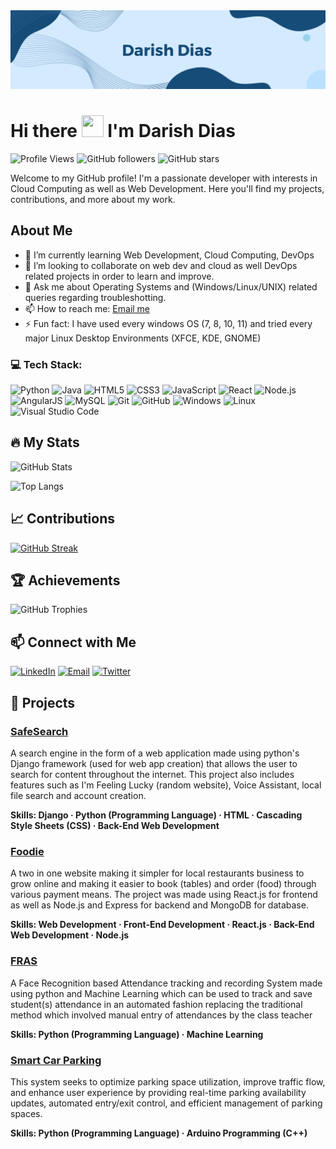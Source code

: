 <div align="center"> 
	<img src="/images/darish-banner-github.png" alt="header"> 
</div>

# Hi there <img src="https://media.giphy.com/media/hvRJCLFzcasrR4ia7z/giphy.gif" width="35px" height="35px"> I'm Darish Dias

![Profile Views](https://komarev.com/ghpvc/?username=DarishDias&label=Profile%20views&color=0e75b6&style=flat) ![GitHub followers](https://img.shields.io/github/followers/DarishDias?style=social) ![GitHub stars](https://img.shields.io/github/stars/DarishDias?style=social)

Welcome to my GitHub profile! I'm a passionate developer with interests in Cloud Computing as well as Web Development. Here you'll find my projects, contributions, and more about my work.

## About Me

- 🌱 I’m currently learning Web Development, Cloud Computing, DevOps
- 👯 I’m looking to collaborate on web dev and cloud as well DevOps related projects in order to learn and improve.
- 💬 Ask me about Operating Systems and (Windows/Linux/UNIX) related queries regarding troubleshotting.
- 📫 How to reach me: [Email me](mailto:darishdias30@gmail.com)
- ⚡ Fun fact: I have used every windows OS (7, 8, 10, 11) and tried every major Linux Desktop Environments (XFCE, KDE, GNOME)


### 💻 Tech Stack:
![Python](https://img.shields.io/badge/Python-FFD43B?style=for-the-badge&logo=python&logoColor=blue) 
![Java](https://img.shields.io/badge/Java-ED8B00?style=for-the-badge&logo=java&logoColor=white) 
![HTML5](https://img.shields.io/badge/HTML5-E34F26?style=for-the-badge&logo=html5&logoColor=white) 
![CSS3](https://img.shields.io/badge/CSS3-1572B6?style=for-the-badge&logo=css3&logoColor=white) 
![JavaScript](https://img.shields.io/badge/JavaScript-F7DF1E?style=for-the-badge&logo=javascript&logoColor=black) 
![React](https://img.shields.io/badge/React-61DAFB?style=for-the-badge&logo=react&logoColor=black) 
![Node.js](https://img.shields.io/badge/Node.js-339933?style=for-the-badge&logo=nodedotjs&logoColor=white) 
![AngularJS](https://img.shields.io/badge/AngularJS-E23237?style=for-the-badge&logo=angularjs&logoColor=white)
![MySQL](https://img.shields.io/badge/MySQL-4479A1?style=for-the-badge&logo=mysql&logoColor=white) 
![Git](https://img.shields.io/badge/Git-F05032?style=for-the-badge&logo=git&logoColor=white) 
![GitHub](https://img.shields.io/badge/GitHub-282e42?style=for-the-badge&logo=github&logoColor=white) 
![Windows](https://img.shields.io/badge/Windows-0078D6?style=for-the-badge&logo=windows&logoColor=white)
![Linux](https://img.shields.io/badge/Linux-FCC624?style=for-the-badge&logo=linux&logoColor=black) 
![Visual Studio Code](https://img.shields.io/badge/Visual%20Studio%20Code-0078D4?style=for-the-badge&logo=visualstudiocode&logoColor=white)

## 🔥 My Stats

![GitHub Stats](https://github-readme-stats.vercel.app/api?username=DarishDias&show_icons=true&hide_border=true&theme=radical)

![Top Langs](https://github-readme-stats.vercel.app/api/top-langs/?username=DarishDias&layout=compact&hide_border=true&theme=radical)

## 📈 Contributions

[![GitHub Streak](https://github-readme-streak-stats.herokuapp.com/?user=DarishDias&theme=radical)](https://git.io/streak-stats)

## 🏆 Achievements

![GitHub Trophies](https://github-profile-trophy.vercel.app/?username=DarishDias&theme=radical)

## 📫 Connect with Me

[![LinkedIn](https://img.shields.io/badge/-LinkedIn-0077B5?style=flat&logo=linkedin)](https://www.linkedin.com/in/darishdias)
[![Email](https://img.shields.io/badge/-Email-D14836?style=flat&logo=gmail&logoColor=white)](mailto:darishdias30@gmail.com)
[![Twitter](https://img.shields.io/badge/-X.com-13151c?style=flat&logo=X&logoColor=white)](https://x.com/DarishDias)

## 💼 Projects

### [SafeSearch](https://github.com/DarishDias/SafeSearch)
A search engine in the form of a web application made using python's Django framework (used for web app creation) that allows the user to search for content throughout the internet. This project also includes features such as I'm Feeling Lucky (random website), Voice Assistant, local file search and account creation. 

**Skills: Django · Python (Programming Language) · HTML · Cascading Style Sheets (CSS) · Back-End Web Development**

### [Foodie](https://github.com/DarishDias/Foodie)
A two in one website making it simpler for local restaurants business to grow online and making it easier to book (tables) and order (food) through various payment means. The project was made using React.js for frontend as well as Node.js and Express for backend and MongoDB for database.

**Skills: Web Development · Front-End Development · React.js · Back-End Web Development · Node.js**

### [FRAS](https://github.com/DarishDias/FRAS)
A Face Recognition based Attendance tracking and recording System made using python and Machine Learning which can be used to track and save student(s) attendance in an automated fashion replacing the traditional method which involved manual entry of attendances by the class teacher

**Skills: Python (Programming Language) · Machine Learning**

### [Smart Car Parking](https://github.com/DarishDias/SmartCarParking)
This system seeks to optimize parking space utilization, improve traffic flow, and enhance user experience by providing real-time parking availability updates, automated entry/exit control, and efficient management of parking spaces.

**Skills: Python (Programming Language) · Arduino Programming (C++)**
